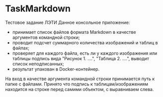 # TaskMarkdown
Тестовое задание ЛЭТИ
Данное консольное приложение:
- принимает список файлов формата Markdown в качестве аргументов командной строки;
- проводит подсчет суммарного количества изображений и таблиц в файлах;
- проверяет для каждого файла, есть ли у каждого изображения или таблицы подпись вида "Рисунок 1. ....", "Таблица 2. ....", выводит список неподписанных;
- результат упакован в Docker-контейнер.

На вход в качестве аргумента командной строки принимается путь к папке с файлами.
Принято что подпись к таблицам/изображениям находится на строке перед самими объектом, с выравниваем слева.
